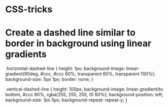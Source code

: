 # CSS-tricks

Create a dashed line similar to border in background using linear gradients
===========================================================================

.horizontal-dashed-line {
  height: 1px;
  background-image: linear-gradient(90deg, #ccc, #ccc 60%, transparent 60%, transparent 100%);
  background-size: 5px 1px;
  border: none;
}


.vertical-dashed-line {
	height: 100px;
	background-image: linear-gradient(to bottom, #ccc 60%, rgba(255, 255, 255, 0) 60%);
	background-position: left;
	background-size: 1px 5px;
	background-repeat: repeat-y;
}
